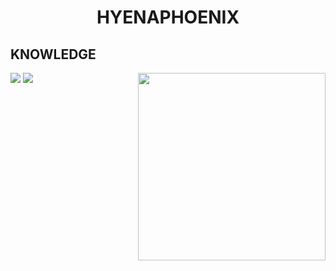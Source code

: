 <body>
<h1 align="center">HYENAPHOENIX</h1>

<div>
<h2 align="left">KNOWLEDGE</h2>
<p>
</div>
<div>
<p align="left"><img src="https://img.shields.io/badge/Python-3776AB?style=for-the-badge&logo=python&logoColor=white"/> <img src="https://img.shields.io/badge/C%2B%2B-00599C?style=for-the-badge&logo=c%2B%2B&logoColor=white"/>
<img src="https://media1.giphy.com/media/H4DjXQXamtTiIuCcRU/giphy.gif" align="right" height="300" width="300">
</div>
</body>
